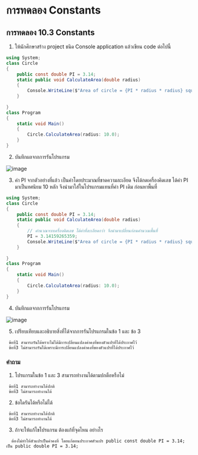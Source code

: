 # การทดลอง Constants #

## การทดลอง 10.3 Constants ##

1. ให้นักศึกษาสร้าง project ชนิด Console application แล้วเขียน code ต่อไปนี้

``` cs
using System;
class Circle
{
    public const double PI = 3.14;
    static public void CalculateArea(double radius)
    {
        Console.WriteLine($"Area of circle = {PI * radius * radius} square unit.");
    }
    
}
class Program
{
    static void Main()
    {
        Circle.CalculateArea(radius: 10.0);
    }
}
```

2. บันทึกผลจากการรันโปรแกรม

![image](https://user-images.githubusercontent.com/92081596/168627162-bc2200e9-e262-4310-8652-cbcdfc645f98.png)

3. ค่า PI จากตัวอย่างที่แล้ว เป็นค่าโดยประมาณที่ขาดความละเอียด จึงได้กดเครื่องคิดเลข ได้ค่า PI มาเป็นทศนิยม 10 หลัก จึงนำมาใส่ในโปรแกรมแทนที่ค่า PI เดิม ก่อนหาพื้นที่

```cs
using System;
class Circle
{
    public const double PI = 3.14;
    static public void CalculateArea(double radius)
    {
        // คำนวณจากเครื่องคิดเลข ได้ค่าที่ละเอียดกว่า จึงนำมาเปลี่ยนก่อนคำนวณพื้นที่
        PI = 3.14159265359;
        Console.WriteLine($"Area of circle = {PI * radius * radius} square unit.");
    }
    
}
class Program
{
    static void Main()
    {
        Circle.CalculateArea(radius: 10.0);
    }
}

```
4. บันทึกผลจากการรันโปรแกรม

![image](https://user-images.githubusercontent.com/92081596/168628261-124c7eed-c5ee-4088-af72-f3a276a7302c.png)


5. เปรียบเทียบและอธิบายสิ่งที่ได้จากการรันโปรแกรมในข้อ 1 และ ข้อ 3
```
 ข้อที่1 สามารถรันได้พราะไม่ได้มีการเปลี่ยนแปลงค่าคงที่ของตัวแปรที่ได้ประกาศไว้
 ข้อที่3 ไม่สามารถรันได้เพราะมีการเปลี่ยนแปลงค่าคงที่ของตัวแปรที่ได้ประกาศไว้
```
### คำถาม ###
1. โปรแกรมในข้อ 1 และ 3 สามารถทำงานได้ตามปกตือหรือไม่
```
 ข้อที่1 สามารถทำงานได้ปกติ
 ข้อที่3 ไม่สามารถทำงานได้
```
2. ข้อใดรันได้หรือไม่ได้
```
 ข้อที่1 สามารถทำงานได้ปกติ
 ข้อที่3 ไม่สามารถทำงานได้
```
3. ถ้าจะให้แก้ไขโปรแกรม ต้องแก้ที่จุดไหน อย่างไร
```
  ต้องไม่ทำให้ตัวแปรเป็นค่าคงที่ โดยแก้ตอนประกาศตัวแปร public const double PI = 3.14; เป็น public double PI = 3.14; 
```
